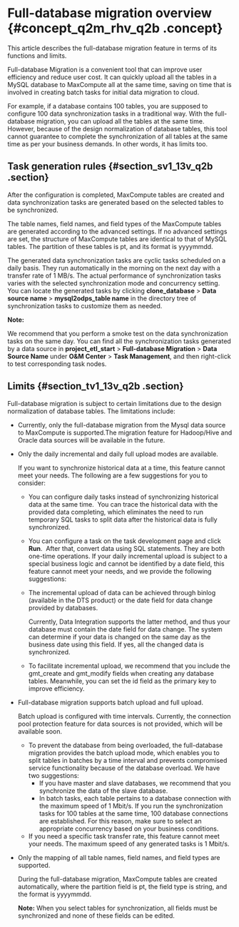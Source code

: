 # Full-database migration overview {#concept_q2m_rhv_q2b .concept}

This article describes the full-database migration feature in terms of its functions and limits.

Full-database Migration is a convenient tool that can improve user efficiency and reduce user cost. It can quickly upload all the tables in a MySQL database to MaxCompute all at the same time, saving on time that is involved in creating batch tasks for initial data migration to cloud.

For example, if a database contains 100 tables, you are supposed to configure 100 data synchronization tasks in a traditional way. With the full-database migration, you can upload all the tables at the same time. However, because of the design normalization of database tables, this tool cannot guarantee to complete the synchronization of all tables at the same time as per your business demands. In other words, it has limits too. 

## Task generation rules {#section_sv1_13v_q2b .section}

After the configuration is completed, MaxCompute tables are created and data synchronization tasks are generated based on the selected tables to be synchronized.

The table names, field names, and field types of the MaxCompute tables are generated according to the advanced settings. If no advanced settings are set, the structure of MaxCompute tables are identical to that of MySQL tables. The partition of these tables is pt, and its format is yyyymmdd.

The generated data synchronization tasks are cyclic tasks scheduled on a daily basis. They run automatically in the morning on the next day with a transfer rate of 1 MB/s. The actual performance of synchronization tasks varies with the selected synchronization mode and concurrency setting. You can locate the generated tasks by clicking **clone\_database** \> **Data source name** \> **mysql2odps\_table name** in the directory tree of synchronization tasks to customize them as needed.

**Note:** 

We recommend that you perform a smoke test on the data synchronization tasks on the same day. You can find all the synchronization tasks generated by a data source in **project\_etl\_start** \> **Full-database Migration** \> **Data Source Name** under **O&M Center** \> **Task Management**, and then right-click to test corresponding task nodes.

## Limits {#section_tv1_13v_q2b .section}

Full-database migration is subject to certain limitations due to the design normalization of database tables. The limitations include:

-   Currently, only the full-database migration from the Mysql data source to MaxCompute is supported.The migration feature for Hadoop/Hive and Oracle data sources will be available in the future.
-   Only the daily incremental and daily full upload modes are available.

    If you want to synchronize historical data at a time, this feature cannot meet your needs. The following are a few suggestions for you to consider:

    -   You can configure daily tasks instead of synchronizing historical data at the same time.  You can trace the historical data with the provided data completing, which eliminates the need to run temporary SQL tasks to split data after the historical data is fully synchronized.
    -   You can configure a task on the task development page and click **Run**.  After that, convert data using SQL statements. They are both one-time operations.
    If your daily incremental upload is subject to a special business logic and cannot be identified by a date field, this feature cannot meet your needs, and we provide the following suggestions:

    -   The incremental upload of data can be achieved through binlog \(available in the DTS product\) or the date field for data change provided by databases.

        Currently, Data Integration supports the latter method, and thus your database must contain the date field for data change. The system can determine if your data is changed on the same day as the business date using this field. If yes, all the changed data is synchronized.

    -   To facilitate incremental upload, we recommend that you include the gmt\_create and gmt\_modify fields when creating any database tables. Meanwhile, you can set the id field as the primary key to improve efficiency.
-   Full-database migration supports batch upload and full upload.

    Batch upload is configured with time intervals. Currently, the connection pool protection feature for data sources is not provided, which will be available soon.

    -   To prevent the database from being overloaded, the full-database migration provides the batch upload mode, which enables you to split tables in batches by a time interval and prevents compromised service functionality because of the database overload. We have two suggestions:
        -   If you have master and slave databases, we recommend that you synchronize the data of the slave database.
        -   In batch tasks, each table pertains to a database connection with the maximum speed of 1 Mbit/s. If you run the synchronization tasks for 100 tables at the same time, 100 database connections are established. For this reason, make sure to select an appropriate concurrency based on your business conditions.
    -   If you need a specific task transfer rate, this feature cannot meet your needs. The maximum speed of any generated tasks is 1 Mbit/s.
-   Only the mapping of all table names, field names, and field types are supported.

    During the full-database migration, MaxCompute tables are created automatically, where the partition field is pt, the field type is string, and the format is yyyymmdd.

    **Note:** When you select tables for synchronization, all fields must be synchronized and none of these fields can be edited.


